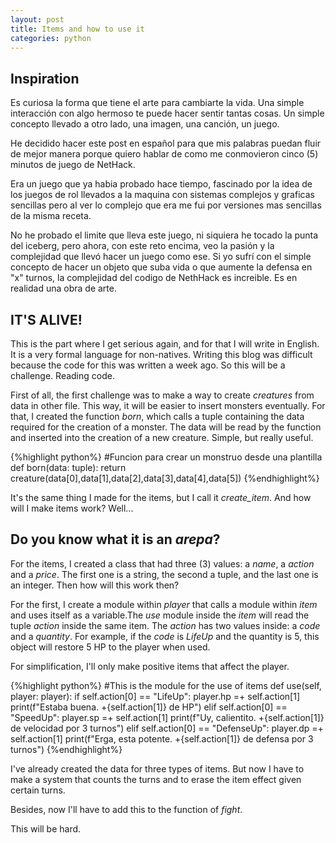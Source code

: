 ```yaml
---
layout: post
title: Items and how to use it
categories: python
---
```


## Inspiration

Es curiosa la forma que tiene el arte para cambiarte la vida. Una simple interacción con algo hermoso te puede hacer sentir tantas cosas. Un simple concepto llevado a otro lado, una imagen, una canción, un juego.

He decidido hacer este post en español para que mis palabras puedan fluir de mejor manera porque quiero hablar de como me conmovieron cinco (5) minutos de juego de NetHack.

Era un juego que ya habia probado hace tiempo, fascinado por la idea de los juegos de rol llevados a la maquina con sistemas complejos y graficas sencillas pero al ver lo complejo que era me fui por versiones mas sencillas de la misma receta.

No he probado el limite que lleva este juego, ni siquiera he tocado la punta del iceberg, pero ahora, con este reto encima, veo la pasión y la complejidad que llevó hacer un juego como ese. Si yo sufrí con el simple concepto de hacer un objeto que suba vida o que aumente la defensa en "x" turnos, la complejidad del codigo de NethHack es increible. Es en realidad una obra de arte.

## IT'S ALIVE!

This is the part where I get serious again, and for that I will write in English. It is a very formal language for non-natives. Writing this blog was difficult because the code for this was written a week ago. So this will be a challenge. Reading code.

First of all, the first challenge was to make a way to create *creatures* from data in other file. This way, it will be easier to insert monsters eventually. For that, I created the function *born*, which calls a tuple containing the data required for the creation of a monster. The data will be read by the function and inserted into the creation of a new creature. Simple, but really useful.

{%highlight python%}
#Funcion para crear un monstruo desde una plantilla
def born(data: tuple):
  return creature(data[0],data[1],data[2],data[3],data[4],data[5])
{%endhighlight%}

It's the same thing I made for the items, but I call it *create_item*. And how will I make items work? Well...

## Do you know what it is an *arepa*?

For the items, I created a class that had three (3) values: a *name*, a *action* and a *price*. The first one is a string, the second a tuple, and the last one is an integer. Then how will this work then?

For the first, I create a module within *player* that calls a module within *item* and uses itself as a variable.The *use* module inside the *item* will read the tuple *action* inside the same item. The *action* has two values inside: a *code* and a *quantity*. For example, if the *code* is *LifeUp* and the quantity is 5, this object will restore 5 HP to the player when used.

For simplification, I'll only make positive items that affect the player.

{%highlight python%}
#This is the module for the use of items
def use(self, player: player):
    if self.action[0] == "LifeUp":
      player.hp =+ self.action[1]
      print(f"Estaba buena. +{self.action[1]} de HP")
    elif self.action[0] == "SpeedUp":
      player.sp =+ self.action[1]
      print(f"Uy, calientito. +{self.action[1]} de velocidad por 3 turnos")
    elif self.action[0] == "DefenseUp":
      player.dp =+ self.action[1]
      print(f"Erga, esta potente. +{self.action[1]} de defensa por 3 turnos")
{%endhighlight%}

I've already created the data for three types of items. But now I have to make a system that counts the turns and to erase the item effect given certain turns.

Besides, now I'll have to add this to the function of *fight*.

This will be hard.
